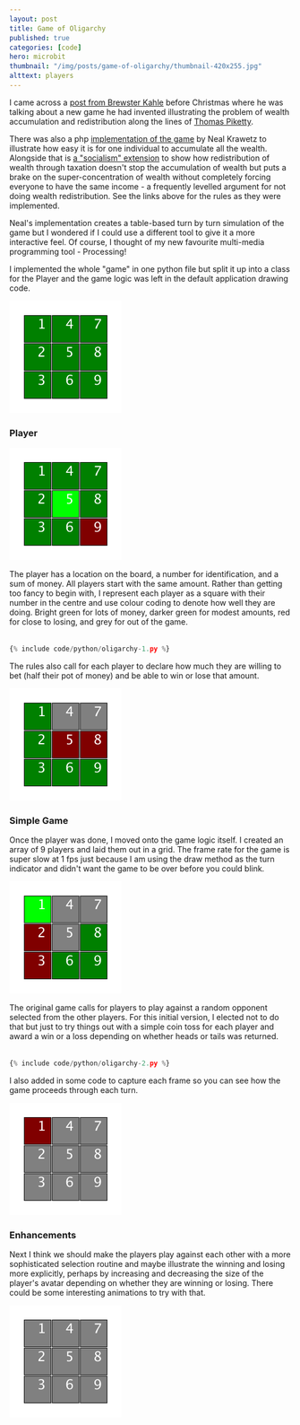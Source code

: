 ```yaml
---
layout: post
title: Game of Oligarchy
published: true
categories: [code]
hero: microbit
thumbnail: "/img/posts/game-of-oligarchy/thumbnail-420x255.jpg"
alttext: players
---
```


I came across a <a href="http://brewster.kahle.org/2019/11/30/the-game-of-oligarchy/">post from Brewster Kahle</a> before Christmas where he was talking about a new game he had invented illustrating the problem of 
wealth accumulation and redistribution along the lines of <a href="https://en.wikipedia.org/wiki/Capital_in_the_Twenty-First_Century">Thomas Piketty</a>.

There was also a php <a href="https://hackerfactor.com/oligarchy-game.php">implementation of the game</a> by Neal Krawetz to illustrate 
how easy it is for one individual to accumulate all the wealth. Alongside that is <a href="https://hackerfactor.com/oligarchy-game.php?soc">a "socialism" extension</a> 
to show how redistribution of wealth through taxation doesn't stop the accumulation of wealth but puts a brake on 
the super-concentration of wealth without completely forcing everyone to have the same income - a frequently levelled argument 
for not doing wealth redistribution. See the links above for the rules as they were implemented. 

Neal's implementation creates a table-based turn by turn simulation of the game but I wondered if I could use a different tool 
to give it a more interactive feel. Of course, I thought of my new favourite multi-media programming tool - Processing!

I implemented the whole "game" in one python file but split it up into a class for the Player and the game logic was left in the 
default application drawing code. 

![grid](/img/posts/game-of-oligarchy/grid-1.png)

### Player

![grid](/img/posts/game-of-oligarchy/grid-2.png)

The player has a location on the board, a number for identification, and a sum of money. All players start with the same amount.
Rather than getting too fancy to begin with, I represent each player as a square with their number in the centre and use colour 
coding to denote how well they are doing. Bright green for lots of money, darker green for modest amounts, red for close to losing, and grey for out of the game. 

```python

{% include code/python/oligarchy-1.py %}

```

The rules also call for each player to declare how much they are willing to bet (half their pot of money) and be able to win 
or lose that amount. 

![grid](/img/posts/game-of-oligarchy/grid-3.png)


### Simple Game

Once the player was done, I moved onto the game logic itself. I created an array of 9 players and laid them out in a grid. 
The frame rate for the game is super slow at 1 fps just because I am using the draw method as the turn indicator and didn't want the game to be over before you could blink. 

![grid](/img/posts/game-of-oligarchy/grid-4.png)

The original game calls for players to play against a random opponent selected from the other players. For this initial version, 
I elected not to do that but just to try things out with a simple coin toss for each player and award a win or a loss depending on 
whether heads or tails was returned. 

```python

{% include code/python/oligarchy-2.py %}

```

I also added in some code to capture each frame so you can see how the game proceeds through each turn.

![grid](/img/posts/game-of-oligarchy/grid-5.png)

### Enhancements

Next I think we should make the players play against each other with a more sophisticated selection routine and maybe 
illustrate the winning and losing more explicitly, perhaps by increasing and decreasing the size of the player's avatar 
depending on whether they are winning or losing. There could be some interesting animations to try with that. 

![grid](/img/posts/game-of-oligarchy/grid-6.png)
